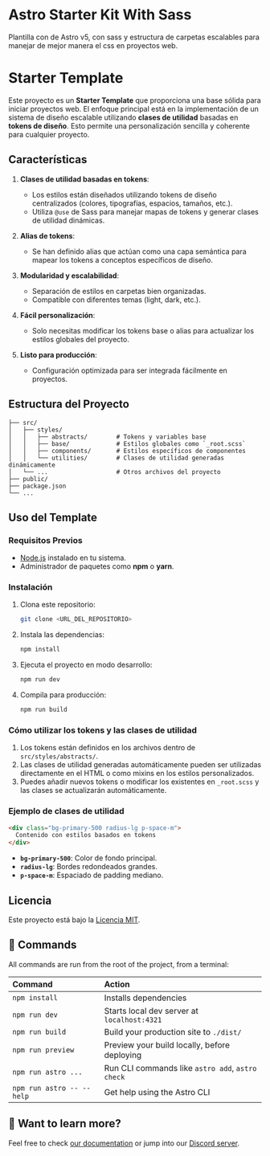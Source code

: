 # Astro Starter Kit With Sass

Plantilla con de Astro v5, con sass y estructura de 
carpetas escalables para manejar de mejor manera el css
en proyectos web.

# Starter Template

Este proyecto es un **Starter Template** que proporciona una base sólida para iniciar proyectos web. El enfoque principal está en la implementación de un sistema de diseño escalable utilizando **clases de utilidad** basadas en **tokens de diseño**. Esto permite una personalización sencilla y coherente para cualquier proyecto.

## Características

1. **Clases de utilidad basadas en tokens**:
   - Los estilos están diseñados utilizando tokens de diseño centralizados (colores, tipografías, espacios, tamaños, etc.).
   - Utiliza `@use` de Sass para manejar mapas de tokens y generar clases de utilidad dinámicas.

2. **Alias de tokens**:
   - Se han definido alias que actúan como una capa semántica para mapear los tokens a conceptos específicos de diseño.

3. **Modularidad y escalabilidad**:
   - Separación de estilos en carpetas bien organizadas.
   - Compatible con diferentes temas (light, dark, etc.).

4. **Fácil personalización**:
   - Solo necesitas modificar los tokens base o alias para actualizar los estilos globales del proyecto.

5. **Listo para producción**:
   - Configuración optimizada para ser integrada fácilmente en proyectos.

## Estructura del Proyecto

```
├── src/
│   ├── styles/
│   │   ├── abstracts/        # Tokens y variables base
│   │   ├── base/             # Estilos globales como `_root.scss`
│   │   ├── components/       # Estilos específicos de componentes
│   │   └── utilities/        # Clases de utilidad generadas dinámicamente
│   └── ...                   # Otros archivos del proyecto
├── public/
├── package.json
└── ...
```

## Uso del Template

### Requisitos Previos
- [Node.js](https://nodejs.org/) instalado en tu sistema.
- Administrador de paquetes como **npm** o **yarn**.

### Instalación
1. Clona este repositorio:
   ```bash
   git clone <URL_DEL_REPOSITORIO>
   ```

2. Instala las dependencias:
   ```bash
   npm install
   ```

3. Ejecuta el proyecto en modo desarrollo:
   ```bash
   npm run dev
   ```

4. Compila para producción:
   ```bash
   npm run build
   ```

### Cómo utilizar los tokens y las clases de utilidad
1. Los tokens están definidos en los archivos dentro de `src/styles/abstracts/`.
2. Las clases de utilidad generadas automáticamente pueden ser utilizadas directamente en el HTML o como mixins en los estilos personalizados.
3. Puedes añadir nuevos tokens o modificar los existentes en `_root.scss` y las clases se actualizarán automáticamente.

### Ejemplo de clases de utilidad
```html
<div class="bg-primary-500 radius-lg p-space-m">
  Contenido con estilos basados en tokens
</div>
```
- **`bg-primary-500`**: Color de fondo principal.
- **`radius-lg`**: Bordes redondeados grandes.
- **`p-space-m`**: Espaciado de padding mediano.

## Licencia
Este proyecto está bajo la [Licencia MIT](LICENSE).



## 🧞 Commands

All commands are run from the root of the project, from a terminal:

| Command                   | Action                                           |
| :------------------------ | :----------------------------------------------- |
| `npm install`             | Installs dependencies                            |
| `npm run dev`             | Starts local dev server at `localhost:4321`      |
| `npm run build`           | Build your production site to `./dist/`          |
| `npm run preview`         | Preview your build locally, before deploying     |
| `npm run astro ...`       | Run CLI commands like `astro add`, `astro check` |
| `npm run astro -- --help` | Get help using the Astro CLI                     |

## 👀 Want to learn more?

Feel free to check [our documentation](https://docs.astro.build) or jump into our [Discord server](https://astro.build/chat).
